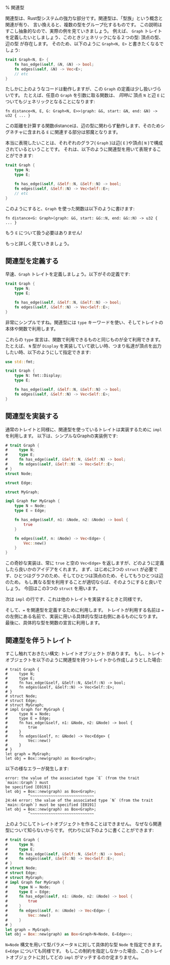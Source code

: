 % 関連型
<!-- % Associated Types -->

<!-- Associated types are a powerful part of Rust’s type system. They’re related to -->
<!-- the idea of a ‘type family’, in other words, grouping multiple types together. That -->
<!-- description is a bit abstract, so let’s dive right into an example. If you want -->
<!-- to write a `Graph` trait, you have two types to be generic over: the node type -->
<!-- and the edge type. So you might write a trait, `Graph<N, E>`, that looks like -->
<!-- this: -->
関連型は、Rust型システムの強力な部分です。関連型は、「型族」という概念と関連が有り、
言い換えると、複数の型をグループ化するものです。
この説明はすこし抽象的なので、実際の例を見ていきましょう。
例えば、 `Graph` トレイトを定義したいとしましょう、このときジェネリックになる２つの型: 頂点の型、辺の型 が存在します。
そのため、以下のように `Graph<N, E>` と書きたくなるでしょう:

```rust
trait Graph<N, E> {
    fn has_edge(&self, &N, &N) -> bool;
    fn edges(&self, &N) -> Vec<E>;
    // etc
}
```

<!-- While this sort of works, it ends up being awkward. For example, any function -->
<!-- that wants to take a `Graph` as a parameter now _also_ needs to be generic over -->
<!-- the `N`ode and `E`dge types too: -->
たしかに上のようなコードは動作しますが、この `Graph` の定義は少し扱いづらいです。
たとえば、任意の `Graph` を引数に取る関数は、 _同時に_ 頂点 `N` と辺 `E` についてもジェネリックとなることになります:

```rust,ignore
fn distance<N, E, G: Graph<N, E>>(graph: &G, start: &N, end: &N) -> u32 { ... }
```

<!-- Our distance calculation works regardless of our `Edge` type, so the `E` stuff in -->
<!-- this signature is a distraction. -->
この距離を計算する関数distanceは、辺の型に関わらず動作します、そのためシグネチャに含まれる `E` に関連する部分は邪魔となります。

<!-- What we really want to say is that a certain `E`dge and `N`ode type come together -->
<!-- to form each kind of `Graph`. We can do that with associated types: -->
本当に表現したいことは、それぞれのグラフ( `Graph` )は辺( `E` )や頂点( `N` )で構成されているということです。
それは、以下のように関連型を用いて表現することができます:

```rust
trait Graph {
    type N;
    type E;

    fn has_edge(&self, &Self::N, &Self::N) -> bool;
    fn edges(&self, &Self::N) -> Vec<Self::E>;
    // etc
}
```

<!-- Now, our clients can be abstract over a given `Graph`: -->
このようにすると、`Graph` を使った関数は以下のように書けます:

```rust,ignore
fn distance<G: Graph>(graph: &G, start: &G::N, end: &G::N) -> u32 { ... }
```

<!-- No need to deal with the `E`dge type here! -->
もう `E` について扱う必要はありません!

<!-- Let’s go over all this in more detail. -->
もっと詳しく見ていきましょう。

<!-- ## Defining associated types -->
## 関連型を定義する

<!-- Let’s build that `Graph` trait. Here’s the definition: -->
早速、`Graph` トレイトを定義しましょう。以下がその定義です:

```rust
trait Graph {
    type N;
    type E;

    fn has_edge(&self, &Self::N, &Self::N) -> bool;
    fn edges(&self, &Self::N) -> Vec<Self::E>;
}
```

<!-- Simple enough. Associated types use the `type` keyword, and go inside the body -->
<!-- of the trait, with the functions. -->
非常にシンプルですね。関連型には `type` キーワードを使い、そしてトレイトの本体や関数で利用します。

<!-- These `type` declarations can have all the same thing as functions do. For example, -->
<!-- if we wanted our `N` type to implement `Display`, so we can print the nodes out, -->
<!-- we could do this: -->
これらの `type` 宣言は、関数で利用できるものと同じものが全て利用できます。
たとえば、 `N` 型が `Display` を実装していて欲しい時、つまり私達が頂点を出力したい時、以下のようにして指定できます:

```rust
use std::fmt;

trait Graph {
    type N: fmt::Display;
    type E;

    fn has_edge(&self, &Self::N, &Self::N) -> bool;
    fn edges(&self, &Self::N) -> Vec<Self::E>;
}
```

<!-- ## Implementing associated types -->
## 関連型を実装する

<!-- Just like any trait, traits that use associated types use the `impl` keyword to -->
<!-- provide implementations. Here’s a simple implementation of Graph: -->
通常のトレイトと同様に、関連型を使っているトレイトは実装するために `impl` を利用します。
以下は、シンプルなGraphの実装例です:

```rust
# trait Graph {
#     type N;
#     type E;
#     fn has_edge(&self, &Self::N, &Self::N) -> bool;
#     fn edges(&self, &Self::N) -> Vec<Self::E>;
# }
struct Node;

struct Edge;

struct MyGraph;

impl Graph for MyGraph {
    type N = Node;
    type E = Edge;

    fn has_edge(&self, n1: &Node, n2: &Node) -> bool {
        true
    }

    fn edges(&self, n: &Node) -> Vec<Edge> {
        Vec::new()
    }
}
```

<!-- This silly implementation always returns `true` and an empty `Vec<Edge>`, but it -->
<!-- gives you an idea of how to implement this kind of thing. We first need three -->
<!-- `struct`s, one for the graph, one for the node, and one for the edge. If it made -->
<!-- more sense to use a different type, that would work as well, we’re going to -->
<!-- use `struct`s for all three here. -->
この奇妙な実装は、常に `true` と空の `Vec<Edge>` を返しますが、どのように定義したら良いかのアイデアをくれます。
まず、はじめに3つの `struct` が必要です、ひとつはグラフのため、そしてひとつは頂点のため、そしてもうひとつは辺のため。
もし異なる型を利用することが適切ならば、そのようにすると良いでしょう。
今回はこの3つの `struct` を用います。

<!-- Next is the `impl` line, which is an implementing like any other trait. -->
次は `impl` の行です、これは他のトレイトを実装するときと同様です。

<!-- From here, we use `=` to define our associated types. The name the trait uses -->
<!-- goes on the left of the `=`, and the concrete type we’re `impl`ementing this -->
<!-- for goes on the right. Finally, we use the concrete types in our function -->
<!-- declarations. -->
そして、`=` を関連型を定義するために利用します。
トレイトが利用する名前は `=` の左側にある名前で、実装に用いる具体的な型は右側にあるものになります。
最後に、具体的な型を関数の宣言に利用します。

<!-- ## Trait objects with associated types -->
## 関連型を伴うトレイト

<!-- There’s one more bit of syntax we should talk about: trait objects. If you -->
<!-- try to create a trait object from a trait with an associated type, like this: -->
すこし触れておきたい構文: トレイトオブジェクト があります。
もし、トレイトオブジェクトを以下のように関連型を持つトレイトから作成しようとした場合:

```rust,ignore
# trait Graph {
#     type N;
#     type E;
#     fn has_edge(&self, &Self::N, &Self::N) -> bool;
#     fn edges(&self, &Self::N) -> Vec<Self::E>;
# }
# struct Node;
# struct Edge;
# struct MyGraph;
# impl Graph for MyGraph {
#     type N = Node;
#     type E = Edge;
#     fn has_edge(&self, n1: &Node, n2: &Node) -> bool {
#         true
#     }
#     fn edges(&self, n: &Node) -> Vec<Edge> {
#         Vec::new()
#     }
# }
let graph = MyGraph;
let obj = Box::new(graph) as Box<Graph>;
```

<!-- You’ll get two errors: -->
以下の様なエラーが発生します:

```text
error: the value of the associated type `E` (from the trait `main::Graph`) must
be specified [E0191]
let obj = Box::new(graph) as Box<Graph>;
          ^~~~~~~~~~~~~~~~~~~~~~~~~~~~~
24:44 error: the value of the associated type `N` (from the trait
`main::Graph`) must be specified [E0191]
let obj = Box::new(graph) as Box<Graph>;
          ^~~~~~~~~~~~~~~~~~~~~~~~~~~~~
```

<!-- We can’t create a trait object like this, because we don’t know the associated -->
<!-- types. Instead, we can write this: -->
上のようにしてトレイトオブジェクトを作ることはできません。
なぜなら関連型について知らないからです。
代わりに以下のように書くことができます:

```rust
# trait Graph {
#     type N;
#     type E;
#     fn has_edge(&self, &Self::N, &Self::N) -> bool;
#     fn edges(&self, &Self::N) -> Vec<Self::E>;
# }
# struct Node;
# struct Edge;
# struct MyGraph;
# impl Graph for MyGraph {
#     type N = Node;
#     type E = Edge;
#     fn has_edge(&self, n1: &Node, n2: &Node) -> bool {
#         true
#     }
#     fn edges(&self, n: &Node) -> Vec<Edge> {
#         Vec::new()
#     }
# }
let graph = MyGraph;
let obj = Box::new(graph) as Box<Graph<N=Node, E=Edge>>;
```

<!-- The `N=Node` syntax allows us to provide a concrete type, `Node`, for the `N` -->
<!-- type parameter. Same with `E=Edge`. If we didn’t provide this constraint, we -->
<!-- couldn’t be sure which `impl` to match this trait object to. -->
`N=Node` 構文を用いて型パラメータ `N` に対して具体的な型 `Node` を指定できます。
`E=Edge` についても同様です。
もしこの制約を指定しなかった場合、このトレイトオブジェクトに対してどの `impl` がマッチするのか定まりません。

